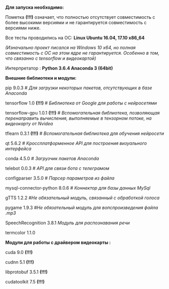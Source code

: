 <b>Для запуска необходимо:</b>

Пометка <b>(!!!)</b> означает, что полностью отсутствует совместимость с более высокими версиями и не гарантируется совместимость с версиями ниже.

Все тесты проводились на ОС: <b>Linux Ubuntu 16.04, 17.10 x86_64</b>

<i>(Изначально проект писался на Windows 10 x64, но полная совместимость с ОС на этом ядре не гарантируется. Особенно в том, что связанно с tensorflow и видеокартой)</i>

Интерпретатор : <b>Python 3.6.4 Anaconda 3 (64bit)</b>



<b>Внешние библиотеки и модули:</b>

pip 9.0.3 # <i>Для загрузки некоторых пакетов, отсутствующих в базе Anaconda</i>

tensorflow 1.0 <b>(!!!)</b> # <i>Библиотека от  Google для работы с нейросетями</i>

tensorflow-gpu 1.0.1 <b>(!!!)</b> # <i>Вспомогательная библиотека, позволяющая перенаправить вычисления, выполняемые в тензорном потоке, на видеокарту от Nvidea</i>

tflearn 0.3.1 <b>(!!!)</b> # <i>Вспомогательная библиотека для обучения нейросети</i>


qt 5.6.2 # <i>Кроссплатформенное API для построения визуального интерфейса</i>

conda 4.5.0 # <i>Загрузчик пакетов Anaconda</i>

telebot 0.0.3 # <i>API для связи бота с телеграмом</i>

configparser 3.5.0 # <i>Парсер параметров из файла</i>

mysql-connector-python 8.0.6 # <i> Коннектор для базы данных MySql</i>

gTTS 1.2.2 #<i>Не обязательный модуль, связанный с обработкой голоса</i>

pygame 1.9.3 #<i>Не обязательный модуль для вопспроизведения файла .mp3 </i>

SpeechRecognition 3.8.1 <i> Модуль для распознавания речи </i>

termcolor 1.1.0

<b>Модули для работы с драйвером видеокарты :</b>


cuda 9.0 <b>(!!!)</b> 

cudnn 5.1 <b>(!!!)</b> 

libprotobuf 3.5.1 <b>(!!!)</b>

cudatoolkit 7.5 <b>(!!!)</b>






